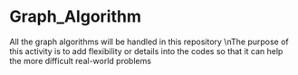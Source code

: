 # Graph_Algorithm

All the graph algorithms will be handled in this repository
\nThe purpose of this activity is to add flexibility or details into the codes so that it can help the more difficult real-world problems 
